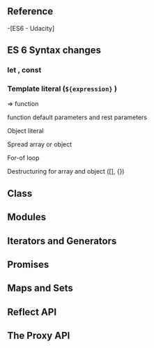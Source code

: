 ## Reference
-[ES6 - Udacity]

## ES 6 Syntax changes
### let , const

### Template literal (`${expression}` )

  => function 

  function default parameters and rest parameters

  Object literal

  Spread array or object

  For-of loop


  Destructuring for array and object ([], {})

## Class

## Modules


## Iterators and Generators

## Promises

## Maps and Sets


## Reflect API

## The Proxy API



